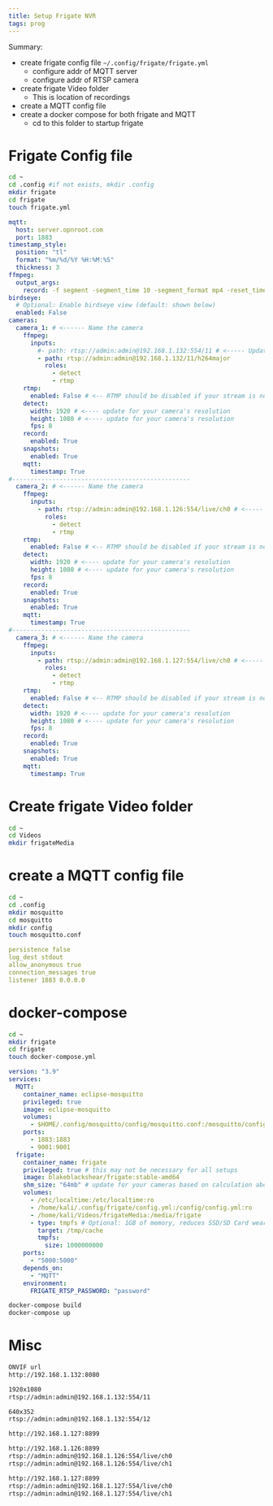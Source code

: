 ```yaml
---
title: Setup Frigate NVR
tags: prog
---
```




Summary:  

* create frigate config file `~/.config/frigate/frigate.yml`
  * configure addr of MQTT server
  * configure addr of RTSP camera
* create frigate Video folder 
  * This is location of recordings
* create a MQTT config file
* create a docker compose for both frigate and MQTT
  * cd to this folder to startup frigate

# Frigate Config file

```bash
cd ~
cd .config #if not exists, mkdir .config
mkdir frigate
cd frigate
touch frigate.yml 
```

```{.yaml filename="~/.config/frigate/frigate.yml"}
mqtt:
  host: server.opnroot.com
  port: 1883
timestamp_style:
  position: "tl"
  format: "%m/%d/%Y %H:%M:%S"
  thickness: 3
ffmpeg:
  output_args:
    record: -f segment -segment_time 10 -segment_format mp4 -reset_timestamps 1 -strftime 1 -c:v copy -c:a aac
birdseye:
  # Optional: Enable birdseye view (default: shown below)
  enabled: False
cameras:
  camera_1: # <------ Name the camera
    ffmpeg:
      inputs:
        #- path: rtsp://admin:admin@192.168.1.132:554/11 # <----- Update for your camera
        - path: rtsp://admin:admin@192.168.1.132/11/h264major
          roles:
            - detect
            - rtmp
    rtmp:
      enabled: False # <-- RTMP should be disabled if your stream is not H264
    detect:
      width: 1920 # <---- update for your camera's resolution
      height: 1080 # <---- update for your camera's resolution
      fps: 8
    record: 
      enabled: True
    snapshots:
      enabled: True
    mqtt:
      timestamp: True
#-------------------------------------------------
  camera_2: # <------ Name the camera
    ffmpeg:
      inputs:
        - path: rtsp://admin:admin@192.168.1.126:554/live/ch0 # <----- Update for your camera
          roles:
            - detect
            - rtmp
    rtmp:
      enabled: False # <-- RTMP should be disabled if your stream is not H264
    detect:
      width: 1920 # <---- update for your camera's resolution
      height: 1080 # <---- update for your camera's resolution
      fps: 8
    record: 
      enabled: True
    snapshots:
      enabled: True
    mqtt:
      timestamp: True
#-------------------------------------------------
  camera_3: # <------ Name the camera
    ffmpeg:
      inputs:
        - path: rtsp://admin:admin@192.168.1.127:554/live/ch0 # <----- Update for your camera
          roles:
            - detect
            - rtmp
    rtmp:
      enabled: False # <-- RTMP should be disabled if your stream is not H264
    detect:
      width: 1920 # <---- update for your camera's resolution
      height: 1080 # <---- update for your camera's resolution
      fps: 8
    record: 
      enabled: True
    snapshots:
      enabled: True
    mqtt:
      timestamp: True
```

# Create frigate Video folder

```bash
cd ~
cd Videos
mkdir frigateMedia
```

# create a MQTT config file

```bash
cd ~
cd .config
mkdir mosquitto
cd mosquitto
mkdir config
touch mosquitto.conf
```

```{.yml filename=.config/mosquitto/config/mosquitto.conf}
persistence false
log_dest stdout
allow_anonymous true
connection_messages true
listener 1883 0.0.0.0
```

# docker-compose

```bash
cd ~
mkdir frigate
cd frigate
touch docker-compose.yml
```

```{.yml filename=~/frigate/docker-compose.yml}
version: "3.9"
services:
  MQTT:
    container_name: eclipse-mosquitto
    privileged: true
    image: eclipse-mosquitto
    volumes:
      - $HOME/.config/mosquitto/config/mosquitto.conf:/mosquitto/config/mosquitto.conf
    ports:
      - 1883:1883
      - 9001:9001
  frigate:
    container_name: frigate
    privileged: true # this may not be necessary for all setups
    image: blakeblackshear/frigate:stable-amd64
    shm_size: "64mb" # update for your cameras based on calculation above
    volumes:
      - /etc/localtime:/etc/localtime:ro
      - /home/kali/.config/frigate/config.yml:/config/config.yml:ro
      - /home/kali/Videos/frigateMedia:/media/frigate
      - type: tmpfs # Optional: 1GB of memory, reduces SSD/SD Card wear
        target: /tmp/cache
        tmpfs:
          size: 1000000000
    ports:
      - "5000:5000"
    depends_on:
      - "MQTT"
    environment:
      FRIGATE_RTSP_PASSWORD: "password"
```

```bash
docker-compose build 
docker-compose up
```

# Misc

```txt
ONVIF url
http://192.168.1.132:8080

1920x1080
rtsp://admin:admin@192.168.1.132:554/11

640x352
rtsp://admin:admin@192.168.1.132:554/12

http://192.168.1.127:8899

http://192.168.1.126:8899
rtsp://admin:admin@192.168.1.126:554/live/ch0
rtsp://admin:admin@192.168.1.126:554/live/ch1

http://192.168.1.127:8899
rtsp://admin:admin@192.168.1.127:554/live/ch0
rtsp://admin:admin@192.168.1.127:554/live/ch1
```